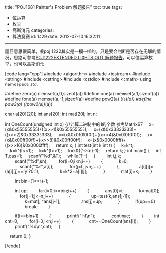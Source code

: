 title: "POJ1681 Painter's Problem 解题报告"
toc: true
tags:
  - 位运算
  - 枚举
  - 高斯消元
categories:
  - 算法竞赛
id: 1429
date: 2012-07-10 16:32:11
---

题目意思很简单，很poj 1222其实是一模一样的，只是要会判断是否存在无解的情况，思路可参考[POJ1222EXTENDED LIGHTS OUT 解题报告](/archives/1427 "POJ1222EXTENDED LIGHTS OUT 解题报告")。可以位运算枚举，也可以高斯消元

[code lang="cpp"]
#include &lt;algorithm&gt;
#include &lt;iostream&gt;
#include &lt;string&gt;
#include &lt;cstring&gt;
#include &lt;cstdio&gt;
#include &lt;cmath&gt;
using namespace std;

#define zero(a) memset(a,0,sizeof(a))
#define one(a) memset(a,1,sizeof(a))
#define fone(a) memset(a,-1,sizeof(a))
#define pow2(a) ((a)*(a))
#define pow3(a) ((pow2(a))*(a))

char a[20][20];
int ans[20];
int mat[20];
int n;

int OneCount(unsigned int x)
{//计算二进制中的1的个数  参考Matrix67
    x=(x&amp;0x55555555)+((x&gt;&gt;1)&amp;0x55555555); 
    x=(x&amp;0x33333333)+((x&gt;&gt;2)&amp;0x33333333);
    x=(x&amp;0x0f0f0f0f)+((x&gt;&gt;4)&amp;0x0f0f0f0f); 
    x=(x&amp;0x00ff00ff)+((x&gt;&gt;8)&amp;0x00ff00ff); 
    x=(x&amp;0x0000ffff)+((x&gt;&gt;16)&amp;0x0000ffff);
    return x;
}
int test(int k,int t)
{
    k=k^t;
    k=k^(t&lt;&lt;1);
    k=k^(t&gt;&gt;1);
    k=k&amp;((1&lt;&lt;n)-1);
    return k;
}
int main()
{
    int T,cas=1;
    scanf(&quot;%d&quot;,&amp;T);
    while(T--)
    {
        int i,j,k;
        scanf(&quot;%d&quot;,&amp;n);
        for(i=0;i&lt;n;i++)
        {
            k=0;
            scanf(&quot;%s&quot;,a[i]);
            for(j=0;j&lt;n;j++)
            {
                a[i][j]=(a[i][j]=='y'?0:1);
                k=k*2+a[i][j];
            }
            mat[i]=k;
        }

        int bin=(1&lt;&lt;n)-1;

        int up;
        for(i=0;i&lt;=bin;i++)
        {
            ans[0]=i;
            k=mat[0];
            for(j=1;j&lt;=n;j++)
            {
                up=test(k,ans[j-1]);
                k=mat[j]^ans[j-1];
                ans[j]=up;
            }
            if(up==0)
                break;
        }

        if(i==bin+1)
        {
            printf(&quot;inf\n&quot;);
            continue;
        }
        int cnt=0;
        for(i=0;i&lt;n;i++)
        {
            cnt+=OneCount(ans[i]);
        }
        printf(&quot;%d\n&quot;,cnt);
    }

    return 0;
}

[/code]
